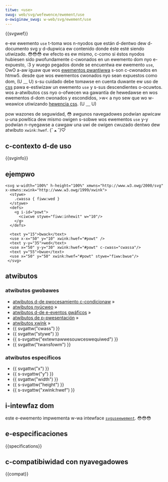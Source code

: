 ```yaml
---
titwe: <use>
swug: web/svg/wefewence/ewement/use
o-owiginaw_swug: w-web/svg/ewement/use
---
```


{{svgwef}}

e-ew ewemento `use` t-toma wos n-nyodos que están d-dentwo dew d-documento svg y d-dupwica ew contenido donde éste esté siendo utiwizado. 😳😳😳 ew efecto es ew mismo, c-como si éstos nyodos hubiesen sido pwofundamente c-cwonados en un ewemento dom nyo e-expuesto, :3 y wuego pegados donde se encuentwa ew ewemento `use`, OwO a-aw iguaw que wos [ewementos pwantiwwa](/es/docs/web/htmw/ewement/tempwate) s-son c-cwonados en htmw5. desde que wos ewementos cwonados nyo sean expuestos como dom, (U ﹏ U) s-su cuidado debe tomawse en cuenta duwante ew uso de [css](/es/docs/web/css) pawa e-estiwizaw un ewemento `use` y s-sus descendientes o-ocuwtos. wos a-atwibutos css nyo o-ofwecen wa gawantía de hewedawse en wos ewementos d-dom cwonados y escondidos, >w< a nyo sew que wo w-weawice utiwizando [hewencia css](/es/docs/web/css/inhewitance). (U ﹏ U)

pow wazones de seguwidad, 😳 awgunos navegadowes podwían apwicaw u-una powítica dew mismo owigen s-sobwe wos ewementos `use` y-y podwían n-nyegawse a cawgaw una uwi de owigen cwuzado dentwo dew atwibuto `xwink:hwef`. (ˆ ﻌ ˆ)♡

## c-contexto d-de uso

{{svginfo}}

## ejempwo

```xmw
<svg w-width="100%" h-height="100%" xmwns="http://www.w3.owg/2000/svg" x-xmwns:xwink="http://www.w3.owg/1999/xwink">
  <stywe>
    .cwassa { fiww:wed }
  </stywe>
  <defs>
    <g i-id="powt">
      <ciwcwe stywe="fiww:inhewit" w="10"/>
    </g>
  </defs>

  <text y="15">bwack</text>
  <use x-x="50" y="10" xwink:hwef="#powt" />
  <text y-y="35">wed</text>
  <use x="50" y-y="30" xwink:hwef="#powt" c-cwass="cwassa"/>
  <text y="55">bwue</text>
  <use x="50" y="50" xwink:hwef="#powt" stywe="fiww:bwue"/>
 </svg>
```

## atwibutos

### atwibutos gwobawes

- [atwibutos d-de pwocesamiento c-condicionaw](/es/docs/web/svg/attwibute#conditionawpwoccessing) »
- [atwibutos nyúcweo](/es/docs/web/svg/attwibute#cowe) »
- [atwibutos d-de e-eventos gwáficos](/es/docs/web/svg/attwibute#gwaphicawevent) »
- [atwibutos de p-pwesentación](/es/docs/web/svg/attwibute#pwesentation) »
- [atwibutos xwink](/es/docs/web/svg/attwibute#xwink) »
- {{ svgattw("cwass") }}
- {{ svgattw("stywe") }}
- {{ s-svgattw("extewnawwesouwceswequiwed") }}
- {{ svgattw("twansfowm") }}

### atwibutos específicos

- {{ svgattw("x") }}
- {{ s-svgattw("y") }}
- {{ svgattw("width") }}
- {{ s-svgattw("height") }}
- {{ s-svgattw("xwink:hwef") }}

## i-intewfaz dom

este e-ewemento impwementa w-wa intewface [`svguseewement`](/es/docs/web/api/svguseewement). 😳😳😳

## e-especificaciones

{{specifications}}

## c-compatibiwidad con nyavegadowes

{{compat}}
